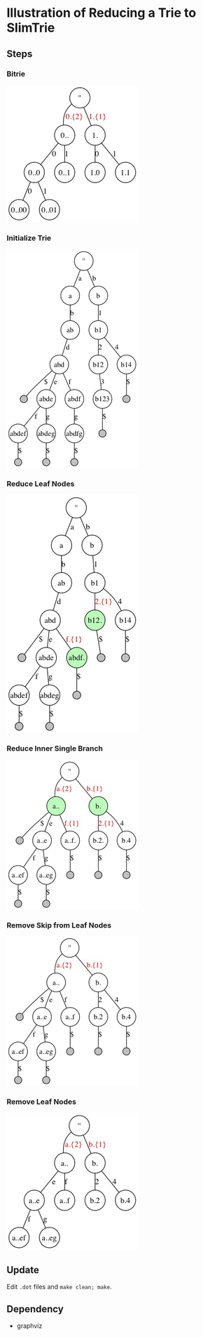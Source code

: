 # Illustration of Reducing a Trie to SlimTrie

## Steps

### Bitrie

![](bitrie.jpg)

### Initialize Trie

![](slim-init.jpg)


### Reduce Leaf Nodes

![](slim-cut-leaf.jpg)


### Reduce Inner Single Branch

![](slim-cut-inner.jpg)


### Remove Skip from Leaf Nodes

![](slim-final.jpg)


### Remove Leaf Nodes

![](slim-no-leaf.jpg)

## Update

Edit `.dot` files and `make clean; make`.


## Dependency

-   graphviz
